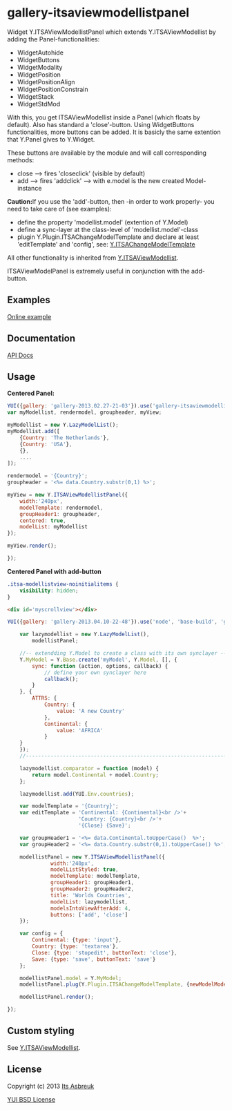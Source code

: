 gallery-itsaviewmodellistpanel
==============================


Widget Y.ITSAViewModellistPanel which extends Y.ITSAViewModellist by adding the Panel-functionalities:

* WidgetAutohide
* WidgetButtons
* WidgetModality
* WidgetPosition
* WidgetPositionAlign
* WidgetPositionConstrain
* WidgetStack
* WidgetStdMod

With this, you get ITSAViewModellist inside a Panel (which floats by default). Also has standard a 'close'-button. Using WidgetButtons functionalities, more buttons can be added. It is basicly the same extention that Y.Panel gives to Y.Widget.


These buttons are available by the module and will call corresponding methods:

 * close   --> fires 'closeclick' (visible by default)
 * add     --> fires 'addclick'   --> with e.model is the new created Model-instance


<b>Caution:</b>If you use the 'add'-button, then -in order to work properly- you need to take care of (see examples):
* define the property 'modellist.model' (extention of Y.Model)
* define a sync-layer at the class-level of 'modellist.model'-class
* plugin Y.Plugin.ITSAChangeModelTemplate and declare at least 'editTemplate' and 'config', see: [Y.ITSAChangeModelTemplate](../gallery-itsachangemodeltemplate)

All other functionality is inherited from [Y.ITSAViewModellist](../gallery-itsaviewmodellist).

ITSAViewModelPanel is extremely useful in conjunction with the add-button.


Examples
--------
[Online example](http://projects.itsasbreuk.nl/examples/itsaviewmodellistpanel/index.html)

Documentation
--------------
[API Docs](http://projects.itsasbreuk.nl/apidocs/classes/ITSAViewModellistPanel.html)

Usage
-----

<b>Centered Panel:</b>
```js
YUI({gallery: 'gallery-2013.02.27-21-03'}).use('gallery-itsaviewmodellistpanel', 'lazy-model-list', function(Y) {
var myModellist, rendermodel, groupheader, myView;

myModellist = new Y.LazyModelList();
myModellist.add([
    {Country: 'The Netherlands'},
    {Country: 'USA'},
    {},
    ....
]);

rendermodel = '{Country}';
groupheader = '<%= data.Country.substr(0,1) %>';

myView = new Y.ITSAViewModellistPanel({
    width:'240px',
    modelTemplate: rendermodel,
    groupHeader1: groupheader,
    centered: true,
    modelList: myModellist
});

myView.render();

});
```

<b>Centered Panel with add-button</b>
```css
.itsa-modellistview-noinitialitems {
    visibility: hidden;
}
```
```html
<div id='myscrollview'></div>
```
```js
YUI({gallery: 'gallery-2013.04.10-22-48'}).use('node', 'base-build', 'gallerycss-cssform', 'lazy-model-list', 'gallery-itsaviewmodellistpanel', 'gallery-itsachangemodeltemplate', 'gallery-itsaeditmodel', function(Y) {

    var lazymodellist = new Y.LazyModelList(),
        modellistPanel;

    //-- extendding Y.Model to create a class with its own synclayer --------
    Y.MyModel = Y.Base.create('myModel', Y.Model, [], {
        sync: function (action, options, callback) {
            // define your own synclayer here
            callback();
        }
    }, {
        ATTRS: {
            Country: {
                value: 'A new Country'
            },
            Continental: {
                value: 'AFRICA'
            }
    }
    });
    //------------------------------------------------------------------------

    lazymodellist.comparator = function (model) {
        return model.Continental + model.Country;
    };

    lazymodellist.add(YUI.Env.countries);

    var modelTemplate = '{Country}';
    var editTemplate = 'Continental: {Continental}<br />'+
                       'Country: {Country}<br />'+
                       '{Close} {Save}';

    var groupHeader1 = '<%= data.Continental.toUpperCase()  %>';
    var groupHeader2 = '<%= data.Country.substr(0,1).toUpperCase() %>';

    modellistPanel = new Y.ITSAViewModellistPanel({
              width:'240px',
              modelListStyled: true,
              modelTemplate: modelTemplate,
              groupHeader1: groupHeader1,
              groupHeader2: groupHeader2,
              title: 'Worlds Countries',
              modelList: lazymodellist,
              modelsIntoViewAfterAdd: 4,
              buttons: ['add', 'close']
    });

    var config = {
        Continental: {type: 'input'},
        Country: {type: 'textarea'},
        Close: {type: 'stopedit', buttonText: 'close'},
        Save: {type: 'save', buttonText: 'save'}
    };

    modellistPanel.model = Y.MyModel;
    modellistPanel.plug(Y.Plugin.ITSAChangeModelTemplate, {newModelMode: 3,  editTemplate: editTemplate, config: config});

    modellistPanel.render();

});
```

Custom styling
--------------

See [Y.ITSAViewModellist](../gallery-itsaviewmodellist).

License
-------

Copyright (c) 2013 [Its Asbreuk](http://http://itsasbreuk.nl)

[YUI BSD License](http://developer.yahoo.com/yui/license.html)